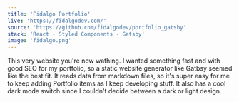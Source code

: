 ```yaml
---
title: 'Fidalgo Portfolio'
live: 'https://fidalgodev.com/'
source: 'https://github.com/fidalgodev/portfolio_gatsby'
stack: 'React - Styled Components - Gatsby'
image: 'fidalgo.png'
---
```


This very website you're now wathing. I wanted something fast and with good SEO for my portfolio, so a static website generator like Gatbsy seemed like the best fit. It reads data from markdown files, so it's super easy for me to keep adding Portfolio items as I keep developing stuff. It also has a cool dark mode switch since I couldn't decide between a dark or light design.
